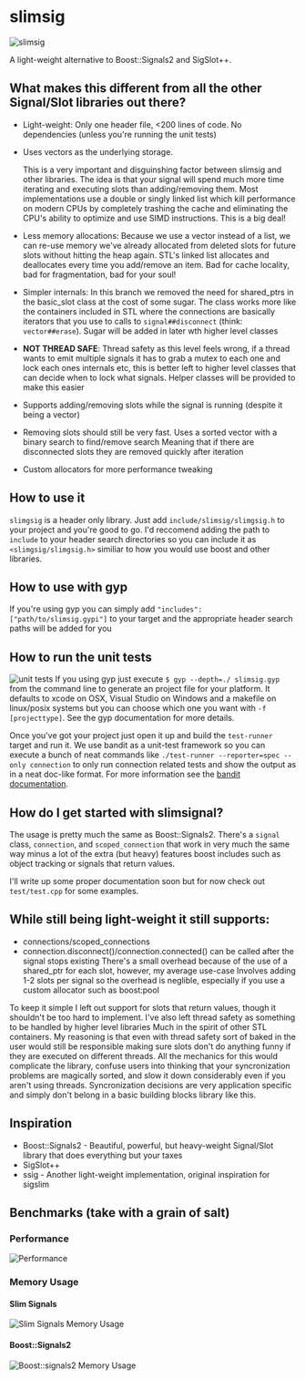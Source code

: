 slimsig
=======
![slimsig](http://i.imgur.com/rpC5pot.png?1)

A light-weight alternative to Boost::Signals2 and SigSlot++.

## What makes this different from all the other Signal/Slot libraries out there?
 - Light-weight: Only one header file, <200 lines of code. No dependencies (unless you're running the unit tests)
 - Uses vectors as the underlying storage.
   
    This is a very important and disguinshing factor between slimsig and other libraries.
    The idea is that your signal will spend much more time iterating and executing slots than adding/removing them.
    Most implementations use a double or singly linked list which kill performance on modern CPUs by completely trashing the cache and eliminating the CPU's ability to optimize and use SIMD instructions. This is a big deal!

 - Less memory allocations: Because we use a vector instead of a list, we can re-use memory we've already allocated from deleted slots for future slots without hitting the heap again. STL's linked list allocates and deallocates every time you add/remove an item. Bad for cache locality, bad for fragmentation, bad for your soul!
 - Simpler internals: In this branch we removed the need for shared_ptrs in the basic_slot class at the cost of some sugar. The class works more like the containers included in STL where the connections are basically iterators that you use to calls to `signal##disconnect` (think: `vector##erase`). Sugar will be added in later wth higher level classes
 - **NOT THREAD SAFE**: Thread safety as this level feels wrong, if a thread wants to emit multiple signals it has to grab a mutex to each one and lock each ones internals etc, this is better left to higher level classes that can decide when to lock what signals. Helper classes will be provided to make this easier 
 - Supports adding/removing slots while the signal is running (despite it being a vector)
 - Removing slots should still be very fast. Uses a sorted vector with a binary search to find/remove search 
    Meaning that if there are disconnected slots they are removed quickly after iteration
 - Custom allocators for more performance tweaking

## How to use it
`slimgsig` is a header only library. Just add `include/slimsig/slimgsig.h` to your project and you're good to go. I'd reccomend adding the path to `include` to your header search directories so you can include it as `<slimgsig/slimgsig.h>` similiar to how you would use boost and other libraries.

## How to use with gyp
If you're using gyp you can simply add `"includes": ["path/to/slimsig.gypi"]` to your target and the appropriate header search paths will be added for you

## How to run the unit tests
![unit tests](http://i.imgur.com/5AriT6o.png)
If you using gyp just execute `$ gyp --depth=./ slimsig.gyp` from the command line to generate an project file for your platform. It defaults to xcode on OSX, Visual Studio on Windows and a makefile on linux/posix systems but you can choose which one you want with `-f [projecttype]`. See the gyp documentation for more details.

Once you've got your project just open it up and build the `test-runner` target and run it. We use bandit as a unit-test framework so you can execute a bunch of neat commands like `./test-runner --reporter=spec --only connection` to only run connection related tests and show the output as in a neat doc-like format. For more information see the [bandit documentation](http://banditcpp.org/).

## How do I get started with slimsignal? 
The usage is pretty much the same as Boost::Signals2. There's a `signal` class, `connection`, and `scoped_connection` that work in very much the same way minus a lot of the extra (but heavy) features boost includes such as object tracking or signals that return values.

I'll write up some proper documentation soon but for now check out `test/test.cpp` for some examples.
 
## While still being light-weight it still supports:
 - connections/scoped_connections
 - connection.disconnect()/connection.connected() can be called after the signal stops existing 
    There's a small overhead because of the use of a shared_ptr for each slot, however, my average use-case
    Involves adding 1-2 slots per signal so the overhead is neglible, especially if you use a custom allocator such as boost:pool

  To keep it simple I left out support for slots that return values, though it shouldn't be too hard to implement.
  I've also left thread safety as something to be handled by higher level libraries
  Much in the spirit of other STL containers. My reasoning is that even with thread safety sort of baked in
  the user would still be responsible making sure slots don't do anything funny if they are executed on different threads.
  All the mechanics for this would complicate the library, confuse users into thinking that your syncronization problems are magically sorted, and slow it down considerably even if you aren't using threads.
 Syncronization decisions are very application specific and simply don't belong in a basic building blocks library like this. 
 
## Inspiration 
- Boost::Signals2 - Beautiful, powerful, but heavy-weight Signal/Slot library that does everything but your taxes
- SigSlot++ 
- ssig - Another light-weight implementation, original inspiration for sigslim

## Benchmarks (take with a grain of salt)
### Performance
![Performance](http://i.imgur.com/cFB1dni.png)
### Memory Usage
#### Slim Signals
![Slim Signals Memory Usage](http://i.imgur.com/1JQPrSx.png)
#### Boost::Signals2
![Boost::signals2 Memory Usage](http://i.imgur.com/mcrNKj1.png)
  
 
 
